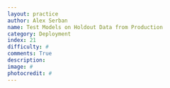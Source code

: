 ```yaml
---
layout: practice
author: Alex Serban
name: Test Models on Holdout Data from Production
category: Deployment
index: 21
difficulty: #
comments: True
description:
image: #
photocredit: #
---
```

